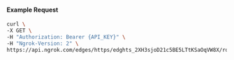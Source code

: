 <!-- Code generated for API Clients. DO NOT EDIT. -->

#### Example Request

```bash
curl \
-X GET \
-H "Authorization: Bearer {API_KEY}" \
-H "Ngrok-Version: 2" \
https://api.ngrok.com/edges/https/edghts_2XH3sjoD21c5BE5LTtKSaOqVW8X/routes/edghtsrt_2XH3spKyfHssjaFmdIwsPLl3Ypl/circuit_breaker
```
